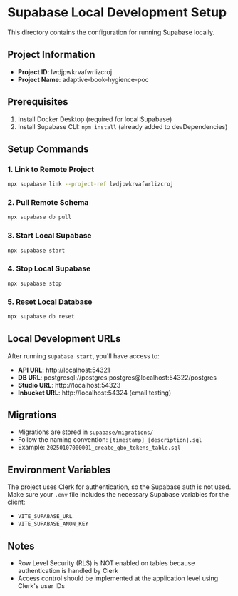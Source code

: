 # Supabase Local Development Setup

This directory contains the configuration for running Supabase locally.

## Project Information
- **Project ID**: lwdjpwkrvafwrlizcroj
- **Project Name**: adaptive-book-hygience-poc

## Prerequisites
1. Install Docker Desktop (required for local Supabase)
2. Install Supabase CLI: `npm install` (already added to devDependencies)

## Setup Commands

### 1. Link to Remote Project
```bash
npx supabase link --project-ref lwdjpwkrvafwrlizcroj
```

### 2. Pull Remote Schema
```bash
npx supabase db pull
```

### 3. Start Local Supabase
```bash
npx supabase start
```

### 4. Stop Local Supabase
```bash
npx supabase stop
```

### 5. Reset Local Database
```bash
npx supabase db reset
```

## Local Development URLs
After running `supabase start`, you'll have access to:
- **API URL**: http://localhost:54321
- **DB URL**: postgresql://postgres:postgres@localhost:54322/postgres
- **Studio URL**: http://localhost:54323
- **Inbucket URL**: http://localhost:54324 (email testing)

## Migrations
- Migrations are stored in `supabase/migrations/`
- Follow the naming convention: `[timestamp]_[description].sql`
- Example: `20250107000001_create_qbo_tokens_table.sql`

## Environment Variables
The project uses Clerk for authentication, so the Supabase auth is not used.
Make sure your `.env` file includes the necessary Supabase variables for the client:
- `VITE_SUPABASE_URL`
- `VITE_SUPABASE_ANON_KEY`

## Notes
- Row Level Security (RLS) is NOT enabled on tables because authentication is handled by Clerk
- Access control should be implemented at the application level using Clerk's user IDs